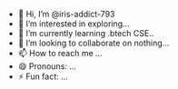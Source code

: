 - 👋 Hi, I’m @iris-addict-793
- 👀 I’m interested in exploring...
- 🌱 I’m currently learning .btech CSE..
- 💞️ I’m looking to collaborate on nothing...
- 📫 How to reach me ...
- 😄 Pronouns: ...
- ⚡ Fun fact: ...

<!---
iris-addict-793/iris-addict-793 is a ✨ special ✨ repository because its `README.md` (this file) appears on your GitHub profile.
You can click the Preview link to take a look at your changes.
--->
